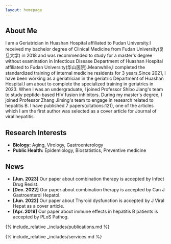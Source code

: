```yaml
---
layout: homepage
---
```


## About Me

I am a Geriatrician in Huashan Hospital affiliated to Fudan University.I received my bachelor degree of Clinical Medicine from Fudan University(复旦大学) in 2018 and was recommended to study for a master's degree without examination in Infectious Disease Department of Huashan Hospital affiliated to Fudan University(华山医院).Meanwhile,I completed the standardized training of internal medicine residents for 3 years.Since 2021, I have been working as a geriatrician in the geriatric Department of Huashan Hospital.I am about to complete the specialized training in geriatrics in 2023.
When I was an undergraduate, I joined Professor Shibo Jiang's team to study peptide-based HIV fusion inhibitors. During my master's degree, I joined Professor Zhang Jiming's team to engage in research related to hepatitis B. I have published 7 papers(citations:121), one of the articles which I am the first author was selected as a cover article for Journal of viral hepatitis.

## Research Interests

- **Biology:** Aging, Virology, Gastroenterology
- **Public Health:** Epidemiology, Biostatistics, Preventive medicine

## News

- **[Jun. 2023]** Our paper about combination therapy is accepted by Infect Drug Resist.
- **[Dec. 2022]** Our paper about combination therapy is accepted by Can J Gastroenterol Hepatol.
- **[Jun. 2022]** Our paper about Thyroid dysfunction is accepted by J Viral Hepat as a cover article.
- **[Apr. 2019]** Our paper about immune effects in hepatitis B patients is accepted by PLoS Pathog.

{% include_relative _includes/publications.md %}

{% include_relative _includes/services.md %}

